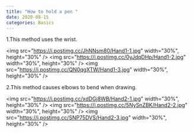 ```yaml
---
title: "How to hold a pen "
date: 2020-08-15
categories: Basics
---
```


1.This method uses the wrist.

<img src="https://i.postimg.cc/JhNNsm80/Hand1-1.jpg" width="30%", height="30%" />
<img src="https://i.postimg.cc/0yJdqDHp/Hand1-2.jpg" width="30%", height="30%" />
<img src="https://i.postimg.cc/QN0qgXTW/Hand1-3.jpg" width="30%", height="30%" />

2.This method causes elbows to bend when drawing.

<img src="https://i.postimg.cc/xdDGj8WB/Hand2-1.jpg" width="30%", height="30%" />
<img src="https://i.postimg.cc/5NySnZBK/Hand2-2.jpg" width="30%", height="30%" />
<img src="https://i.postimg.cc/SNP75DVS/Hand2-3.jpg" width="30%", height="30%" />

[jekyll-docs]: https://jekyllrb.com/docs/home
[jekyll-gh]: https://github.com/jekyll/jekyll
[jekyll-talk]: https://talk.jekyllrb.com/
